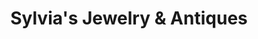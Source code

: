 ---
title: "Sylvia's Jewelry & Antiques"
url: /portland/sylvias-jewelry-and-antiques/
shop: jewelry
---